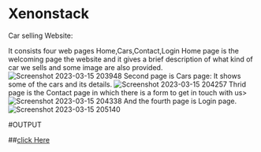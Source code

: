 # Xenonstack
Car selling Website:

It consists four web pages Home,Cars,Contact,Login
Home page is the welcoming page the website and it gives a brief description of what kind of car we sells and some image are also provided.
![Screenshot 2023-03-15 203948](https://user-images.githubusercontent.com/114498385/225360905-0ee7a200-c64b-4737-aa8e-b84d86d36b3b.png)
Second page is Cars page: It shows some of the cars and its details.
![Screenshot 2023-03-15 204257](https://user-images.githubusercontent.com/114498385/225361411-7832792b-bb76-4b60-b2c8-9abec1624be8.png)
Thrid page is the Contact page in which there is a form to get in touch with us>
![Screenshot 2023-03-15 204338](https://user-images.githubusercontent.com/114498385/225361935-27a37ac4-02dc-466d-8d58-01a6815197cc.png)
And the fourth page is Login page.
![Screenshot 2023-03-15 205140](https://user-images.githubusercontent.com/114498385/225362331-f51b9ea0-ef72-4d88-98e6-f7ba0c611fa6.png)


#OUTPUT

##[click Here](https://rknilkant.github.io/Xenonstack.github.io/)
